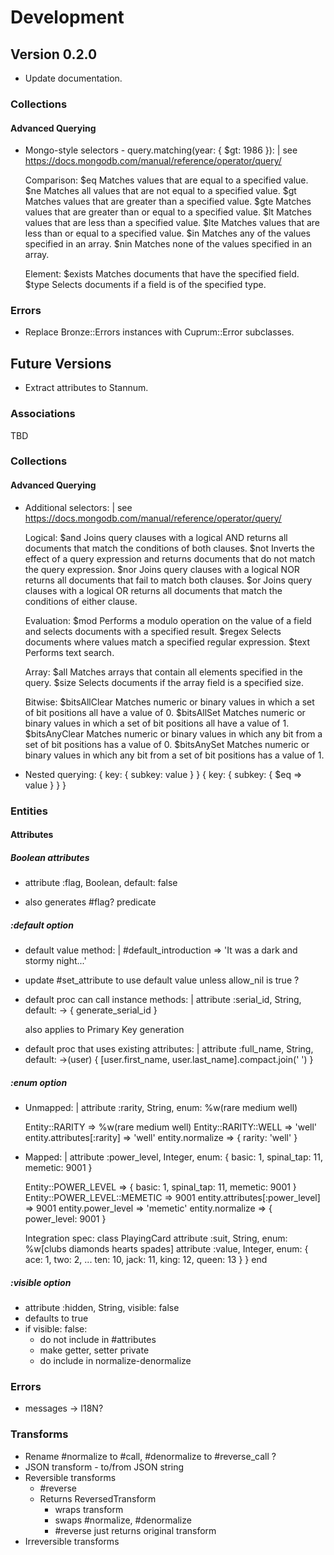 # Development

## Version 0.2.0

- Update documentation.

### Collections

#### Advanced Querying

- Mongo-style selectors - query.matching(year: { $gt: 1986 }): |
  see https://docs.mongodb.com/manual/reference/operator/query/

  Comparison:
    $eq   Matches values that are equal to a specified value.
    $ne   Matches all values that are not equal to a specified value.
    $gt   Matches values that are greater than a specified value.
    $gte  Matches values that are greater than or equal to a specified value.
    $lt   Matches values that are less than a specified value.
    $lte  Matches values that are less than or equal to a specified value.
    $in   Matches any of the values specified in an array.
    $nin  Matches none of the values specified in an array.

  Element:
    $exists   Matches documents that have the specified field.
    $type   Selects documents if a field is of the specified type.

### Errors

- Replace Bronze::Errors instances with Cuprum::Error subclasses.

## Future Versions

- Extract attributes to Stannum.

### Associations

TBD

### Collections

#### Advanced Querying

- Additional selectors: |
  see https://docs.mongodb.com/manual/reference/operator/query/

  Logical:
    $and  Joins query clauses with a logical AND returns all documents that match the conditions of both clauses.
    $not  Inverts the effect of a query expression and returns documents that do not match the query expression.
    $nor  Joins query clauses with a logical NOR returns all documents that fail to match both clauses.
    $or   Joins query clauses with a logical OR returns all documents that match the conditions of either clause.

  Evaluation:
    $mod  Performs a modulo operation on the value of a field and selects documents with a specified result.
    $regex  Selects documents where values match a specified regular expression.
    $text   Performs text search.

  Array:
    $all  Matches arrays that contain all elements specified in the query.
    $size   Selects documents if the array field is a specified size.

  Bitwise:
    $bitsAllClear   Matches numeric or binary values in which a set of bit positions all have a value of 0.
    $bitsAllSet   Matches numeric or binary values in which a set of bit positions all have a value of 1.
    $bitsAnyClear   Matches numeric or binary values in which any bit from a set of bit positions has a value of 0.
    $bitsAnySet   Matches numeric or binary values in which any bit from a set of bit positions has a value of 1.

- Nested querying:
  { key: { subkey: value } }
  { key: { subkey: { $eq => value } } }

### Entities

#### Attributes

##### Boolean attributes

- attribute :flag, Boolean, default: false

- also generates #flag? predicate

##### :default option

- default value method: |
  #default_introduction => 'It was a dark and stormy night...'

- update #set_attribute to use default value unless allow_nil is true ?

- default proc can call instance methods: |
    attribute :serial_id, String, default: -> { generate_serial_id }

    also applies to Primary Key generation
- default proc that uses existing attributes: |
    attribute :full_name, String, default:
      ->(user) { [user.first_name, user.last_name].compact.join(' ') }

##### :enum option

- Unmapped: |
    attribute :rarity, String, enum: %w(rare medium well)

    Entity::RARITY => %w(rare medium well)
    Entity::RARITY::WELL => 'well'
    entity.attributes[:rarity] => 'well'
    entity.normalize => { rarity: 'well' }

- Mapped: |
    attribute :power_level, Integer,
      enum: { basic: 1, spinal_tap: 11, memetic: 9001 }

    Entity::POWER_LEVEL => { basic: 1, spinal_tap: 11, memetic: 9001 }
    Entity::POWER_LEVEL::MEMETIC => 9001
    entity.attributes[:power_level] => 9001
    entity.power_level => 'memetic'
    entity.normalize => { power_level: 9001 }

    Integration spec:
      class PlayingCard
        attribute :suit,
          String,
          enum: %w[clubs diamonds hearts spades]
        attribute :value,
          Integer,
          enum: {
            ace:   1,
            two:   2,
            ...
            ten:   10,
            jack:  11,
            king:  12,
            queen: 13
          }
      }
      end

##### :visible option

- attribute :hidden, String, visible: false
- defaults to true
- if visible: false:
    - do not include in #attributes
    - make getter, setter private
    - do include in normalize-denormalize

### Errors

- messages -> I18N?

### Transforms

- Rename #normalize to #call, #denormalize to #reverse_call ?
- JSON transform - to/from JSON string
- Reversible transforms
  - #reverse
  - Returns ReversedTransform
    - wraps transform
    - swaps #normalize, #denormalize
    - #reverse just returns original transform
- Irreversible transforms
